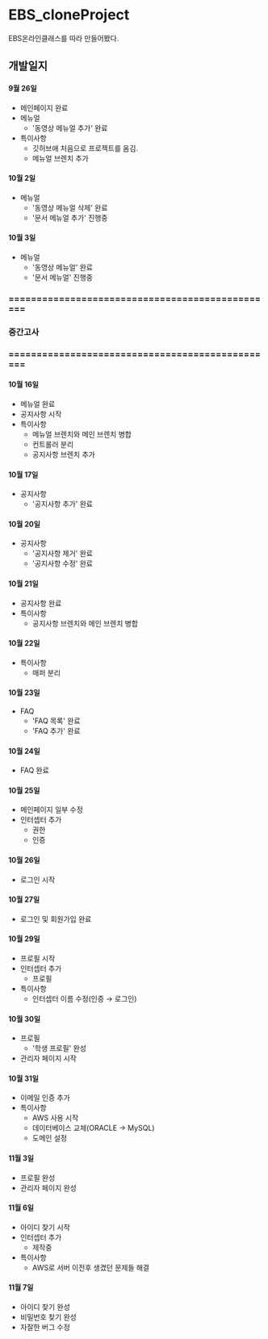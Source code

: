 # EBS_cloneProject
EBS온라인클래스를 따라 만들어봤다.
## 개발일지
#### 9월 26일
+ 메인페이지 완료
+ 메뉴얼
    + '동영상 메뉴얼 추가' 완료
+ 특이사항
    + 깃허브애 처음으로 프로젝트를 옴김.
    + 메뉴얼 브렌치 추가
#### 10월 2일
+ 메뉴얼
    + '동영상 메뉴얼 삭제' 완료
    + '문서 메뉴얼 추가' 진행중
#### 10월 3일
+ 메뉴얼    
    + '동영상 메뉴얼' 완료
    + '문서 메뉴얼' 진행중

### ================================================
### 중간고사
### ================================================
#### 10월 16일
+ 메뉴얼 완료
+ 공지사항 시작
+ 특이사항
    + 메뉴얼 브렌치와 메인 브렌치 병합
    + 컨트롤러 분리
    + 공지사항 브렌치 추가
#### 10월 17일
+ 공지사항
    + '공지사항 추가' 완료
#### 10월 20일
+ 공지사항
    + '공지사항 제거' 완료
    + '공지사항 수정' 완료
#### 10월 21일
+ 공지사항 완료
+ 특이사항
    + 공지사항 브렌치와 메인 브렌치 병합
#### 10월 22일
+ 특이사항
    + 매퍼 분리
#### 10월 23일
+ FAQ
    + 'FAQ 목록' 완료
    + 'FAQ 추가' 완료
#### 10월 24일
+ FAQ 완료
#### 10월 25일
+ 메인페이지 일부 수정
+ 인터셉터 추가
    + 권한
    + 인증
#### 10월 26일
+ 로그인 시작
#### 10월 27일
+ 로그인 및 회원가입 완료
#### 10월 29일
+ 프로필 시작
+ 인터셉터 추가
    + 프로필
+ 특이사항
    + 인터셉터 이름 수정(인증 → 로그인)
#### 10월 30일
+ 프로필
    + '학생 프로필' 완성
+ 관리자 페이지 시작
#### 10월 31일
+ 이메일 인증 추가
+ 특이사항
    + AWS 사용 시작
    + 데이터베이스 교체(ORACLE → MySQL)
    + 도메인 설정
#### 11월 3일
+ 프로필 완성
+ 관리자 페이지 완성
#### 11월 6일
+ 아이디 찾기 시작
+ 인터셉터 추가
    + 제작중
+ 특이사항
    + AWS로 서버 이전후 생겼던 문제들 해결
#### 11월 7일
+ 아이디 찾기 완성
+ 비밀번호 찾기 완성
+ 자잘한 버그 수정
